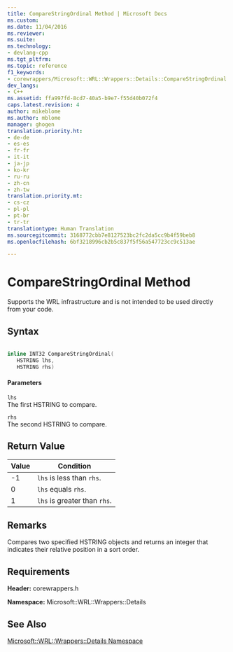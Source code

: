 ```yaml
---
title: CompareStringOrdinal Method | Microsoft Docs
ms.custom: 
ms.date: 11/04/2016
ms.reviewer: 
ms.suite: 
ms.technology:
- devlang-cpp
ms.tgt_pltfrm: 
ms.topic: reference
f1_keywords:
- corewrappers/Microsoft::WRL::Wrappers::Details::CompareStringOrdinal
dev_langs:
- C++
ms.assetid: ffa997fd-8cd7-40a5-b9e7-f55d40b072f4
caps.latest.revision: 4
author: mikeblome
ms.author: mblome
manager: ghogen
translation.priority.ht:
- de-de
- es-es
- fr-fr
- it-it
- ja-jp
- ko-kr
- ru-ru
- zh-cn
- zh-tw
translation.priority.mt:
- cs-cz
- pl-pl
- pt-br
- tr-tr
translationtype: Human Translation
ms.sourcegitcommit: 3168772cbb7e8127523bc2fc2da5cc9b4f59beb8
ms.openlocfilehash: 6bf3218996cb2b5c837f5f56a547723cc9c513ae

---
```

# CompareStringOrdinal Method
Supports the WRL infrastructure and is not intended to be used directly from your code.  
  
## Syntax  
  
```cpp  
  
inline INT32 CompareStringOrdinal(  
   HSTRING lhs,   
   HSTRING rhs)  
```  
  
#### Parameters  
 `lhs`  
 The first HSTRING to compare.  
  
 `rhs`  
 The second HSTRING to compare.  
  
## Return Value  
  
|Value|Condition|  
|-----------|---------------|  
|-1|`lhs` is less than `rhs`.|  
|0|`lhs` equals `rhs`.|  
|1|`lhs` is greater than `rhs`.|  
  
## Remarks  
 Compares two specified HSTRING objects and returns an integer that indicates their relative position in a sort order.  
  
## Requirements  
 **Header:** corewrappers.h  
  
 **Namespace:** Microsoft::WRL::Wrappers::Details  
  
## See Also  
 [Microsoft::WRL::Wrappers::Details Namespace](../windows/microsoft-wrl-wrappers-details-namespace.md)


<!--HONumber=Jan17_HO1-->


